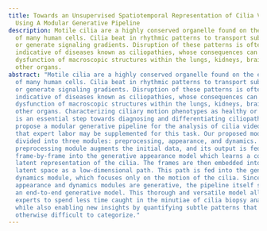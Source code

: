 ```yaml
---
title: Towards an Unsupervised Spatiotemporal Representation of Cilia Video
  Using A Modular Generative Pipeline
description: Motile cilia are a highly conserved organelle found on the exterior
  of many human cells. Cilia beat in rhythmic patterns to transport substances
  or generate signaling gradients. Disruption of these patterns is often
  indicative of diseases known as ciliopathies, whose consequences can include
  dysfunction of macroscopic structures within the lungs, kidneys, brain, and
  other organs.
abstract: "Motile cilia are a highly conserved organelle found on the exterior
  of many human cells. Cilia beat in rhythmic patterns to transport substances
  or generate signaling gradients. Disruption of these patterns is often
  indicative of diseases known as ciliopathies, whose consequences can include
  dysfunction of macroscopic structures within the lungs, kidneys, brain, and
  other organs. Characterizing ciliary motion phenotypes as healthy or diseased
  is an essential step towards diagnosing and differentiating ciliopathies. We
  propose a modular generative pipeline for the analysis of cilia video data so
  that expert labor may be supplemented for this task. Our proposed model is
  divided into three modules: preprocessing, appearance, and dynamics. The
  preprocessing module augments the initial data, and its output is fed
  frame-by-frame into the generative appearance model which learns a compressed
  latent representation of the cilia. The frames are then embedded into the
  latent space as a low-dimensional path. This path is fed into the generative
  dynamics module, which focuses only on the motion of the cilia. Since both the
  appearance and dynamics modules are generative, the pipeline itself serves as
  an end-to-end generative model. This thorough and versatile model allows
  experts to spend less time caught in the minutiae of cilia biopsy analysis,
  while also enabling new insights by quantifying subtle patterns that would be
  otherwise difficult to categorize."
---
```


